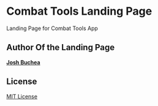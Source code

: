# Combat Tools Landing Page

Landing Page for Combat Tools App

## Author Of the Landing Page

**[Josh Buchea](http://joshbuchea.com/)**

## License

[MIT License](LICENSE)
